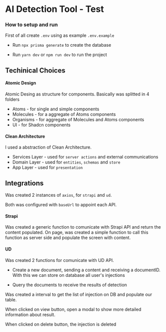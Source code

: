 # AI Detection Tool - Test

### How to setup and run

First of all create `.env` using as example `.env.example`

- Run `npx prisma generate` to create the database

- Run `yarn dev` or `npm run dev` to run the project

## Techinical Choices

#### Atomic Design

Atomic Desing as structure for components. Basically was splitted in 4 folders

- Atoms - for single and simple components
- Molecules - for a aggregate of Atoms components
- Organisms - for aggregate of Molecules and Atoms components
- UI - for Shadcn components

#### Clean Architecture

I used a abstraction of Clean Architecture.

- Services Layer - used for `server actions` and external communications
- Domain Layer - used for `entities`, `schemas` and `store`
- App Layer - used for `presentation`

## Integrations

Was created 2 instances of `axios`, for `strapi` and `ud`.

Both was configured with `baseUrl` to appoint each API.

#### Strapi

Was created a generic function to comunicate with Strapi API and return the content populated. On page, was created a simple function to call this function as server side and populate the screen with content.

#### UD

Was created 2 functions for comunicate with UD API.

- Create a new document, sending a content and receiving a documentID. With this we can store on database all user's injections

- Query the documents to receive the results of detection

Was created a interval to get the list of injection on DB and populate our table.

When clicked on view button, open a modal to show more detailed information about result.

When clicked on delete button, the injection is deleted
